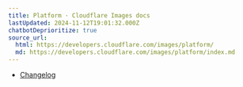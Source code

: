 ```yaml
---
title: Platform · Cloudflare Images docs
lastUpdated: 2024-11-12T19:01:32.000Z
chatbotDeprioritize: true
source_url:
  html: https://developers.cloudflare.com/images/platform/
  md: https://developers.cloudflare.com/images/platform/index.md
---
```


* [Changelog](https://developers.cloudflare.com/images/platform/changelog/)
